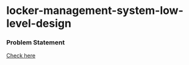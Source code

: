 # locker-management-system-low-level-design

### Problem Statement
[Check here](problem-statment.md)
